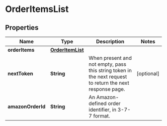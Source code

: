 
# OrderItemsList

## Properties
Name | Type | Description | Notes
------------ | ------------- | ------------- | -------------
**orderItems** | [**OrderItemList**](OrderItemList.md) |  | 
**nextToken** | **String** | When present and not empty, pass this string token in the next request to return the next response page. |  [optional]
**amazonOrderId** | **String** | An Amazon-defined order identifier, in 3-7-7 format. | 



